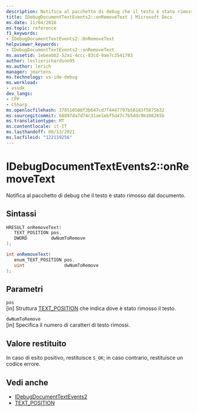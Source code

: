 ```yaml
---
description: Notifica al pacchetto di debug che il testo è stato rimosso dal documento.
title: IDebugDocumentTextEvents2::onRemoveText | Microsoft Docs
ms.date: 11/04/2016
ms.topic: reference
f1_keywords:
- IDebugDocumentTextEvents2::OnRemoveText
helpviewer_keywords:
- IDebugDocumentTextEvents2::onRemoveText
ms.assetid: 1ebeabb2-52a1-4ccc-83cd-9ae7c3541783
author: leslierichardson95
ms.author: lerich
manager: jmartens
ms.technology: vs-ide-debug
ms.workload:
- vssdk
dev_langs:
- CPP
- CSharp
ms.openlocfilehash: 378510588f3b647cd7f4447797b58183f5875b32
ms.sourcegitcommit: 68897da7d74c31ae1ebf5d47c7b5ddc9b108265b
ms.translationtype: MT
ms.contentlocale: it-IT
ms.lasthandoff: 08/13/2021
ms.locfileid: "122119256"
---
```

# <a name="idebugdocumenttextevents2onremovetext"></a>IDebugDocumentTextEvents2::onRemoveText
Notifica al pacchetto di debug che il testo è stato rimosso dal documento.

## <a name="syntax"></a>Sintassi

```cpp
HRESULT onRemoveText( 
   TEXT_POSITION pos,
   DWORD         dwNumToRemove
);
```

```csharp
int onRemoveText( 
   enum_TEXT_POSITION pos,
   uint               dwNumToRemove
);
```

## <a name="parameters"></a>Parametri
`pos`\
[in] Struttura [TEXT_POSITION](../../../extensibility/debugger/reference/text-position.md) che indica dove è stato rimosso il testo.

`dwNumToRemove`\
[in] Specifica il numero di caratteri di testo rimossi.

## <a name="return-value"></a>Valore restituito
 In caso di esito positivo, restituisce `S_OK`; in caso contrario, restituisce un codice errore.

## <a name="see-also"></a>Vedi anche
- [IDebugDocumentTextEvents2](../../../extensibility/debugger/reference/idebugdocumenttextevents2.md)
- [TEXT_POSITION](../../../extensibility/debugger/reference/text-position.md)
